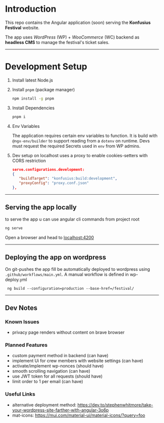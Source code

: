 # Introduction

This repo contains the Angular application (soon) serving the **Konfusius Festival** website.

The app uses _WordPress_ (WP) + _WooCommerce_ (WC) backend as **headless CMS** to manage the festival's ticket sales.

---

# Development Setup

1. Install latest Node.js
2. Install `pnpm` (package manager)

   ```bash
   npm install -g pnpm
   ```

3. Install Dependencies

   ```bash
   pnpm i
   ```

4. Env Variables

   The application requires certain env variables to function. It is build with `@ngx-env/builder` to support reading from a `dotenv` on runtime.
   Devs must request the required Secrets used in `env` from WP admins.

5. Dev setup on localhost uses a proxy to enable cookies-setters with CORS restriction

   ```json
   serve.configurations.development:
   {
      "buildTarget": "konfusius:build:development",
      "proxyConfig": "proxy.conf.json"
   },
   ```

---

## Serving the app locally

to serve the app u can use angular cli commands from project root

```bash
ng serve
```

Open a browser and head to [localhost:4200](http://localhost:4200/)

---

## Deploying the app on wordpress

On git-pushes the app fill be automatically deployed to wordpress using `.github/workflows/main.yml`.
A manual workflow is defined in wp-deploy.yml

```
 ng build --configuration=production --base-href=/festival/
```

---

## Dev Notes

### Known Issues

- privacy page renders without content on brave browser

### Planned Features

- custom payment method in backend (can have)
- implement Ui for crew members with website settings (can have)
- activate/implement wp-nonces (should have)
- smooth scrolling navigation (can have)
- use JWT token for all requests (should have)
- limit order to 1 per email (can have)

### Useful Links

- alternative deployment method: https://dev.to/stephenwhitmore/take-your-wordpress-site-farther-with-angular-3o6p
- mat-icons: https://mui.com/material-ui/material-icons/?query=foo
